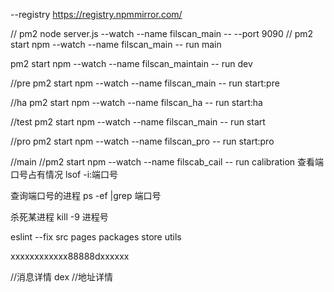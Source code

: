 --registry https://registry.npmmirror.com/


// pm2 node server.js --watch --name filscan_main -- --port 9090
// pm2 start npm --watch --name filscan_main -- run main

 pm2 start npm --watch --name filscan_maintain -- run dev

//pre
pm2 start npm --watch --name filscan_main -- run start:pre

//ha 
pm2 start npm --watch --name filscan_ha -- run start:ha


//test 
pm2 start npm --watch --name filscan_main -- run start

//pro 
pm2 start npm --watch --name filscan_pro -- run start:pro


//main
//pm2 start npm --watch --name filscab_cail -- run calibration
查看端口号占有情况
lsof -i:端口号

查询端口号的进程
ps -ef |grep 端口号

杀死某进程
kill -9  进程号

eslint --fix src pages packages store utils



xxxxxxxxxxxx88888dxxxxxx



//消息详情 dex 
//地址详情 